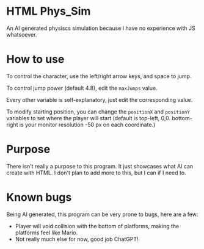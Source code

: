 # HTML Phys_Sim
An AI generated physiscs simulation because I have no experience with JS whatsoever.

# How to use
To control the character, use the left/right arrow keys, and space to jump.

To control jump power (default 4.8), edit the `maxJumps` value.

Every other variable is self-explanatory, just edit the corresponding value.

To modify starting position, you can change the `positionX` and `positionY` variables to set where the player will start (default is top-left, 0,0. bottom-right is your monitor resolution -50 px on each coordinate.)

# Purpose
There isn't really a purpose to this program. It just showcases what AI can create with HTML. I don't plan to add more to this, but I can if I need to.

# Known bugs
Being AI generated, this program can be very prone to bugs, here are a few:

- Player will void collision with the bottom of platforms, making the platforms feel like Mario.
- Not really much else for now, good job ChatGPT!
